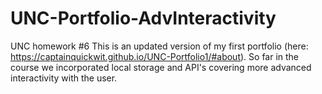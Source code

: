 # UNC-Portfolio-AdvInteractivity
UNC homework #6
This is an updated version of my first portfolio (here: https://captainquickwit.github.io/UNC-Portfolio1/#about). So far in the course we incorporated local storage and API's covering more advanced interactivity with the user. 
